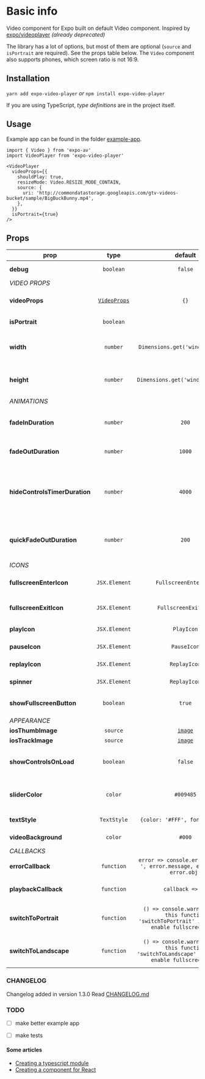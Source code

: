 # Basic info
Video component for Expo built on default Video component. Inspired by [expo/videoplayer](https://github.com/expo/videoplayer) _(already deprecated)_ 

The library has a lot of options, but most of them are optional (`source` and `isPortrait` are required). See the props table below. The `Video` component also supports phones, which screen ratio is not 16:9.


## Installation
`yarn add expo-video-player` _or_ `npm install expo-video-player`

If you are using TypeScript, _type definitions_ are in the project itself.


## Usage

Example app can be found in the folder [example-app](https://github.com/ihmpavel/expo-video-player/tree/master/example-app).

```
import { Video } from 'expo-av'
import VideoPlayer from 'expo-video-player'

<VideoPlayer
  videoProps={{
    shouldPlay: true,
    resizeMode: Video.RESIZE_MODE_CONTAIN,
    source: {
      uri: 'http://commondatastorage.googleapis.com/gtv-videos-bucket/sample/BigBuckBunny.mp4',
    },
  }}
  isPortrait={true}
/>
```


## Props

prop | type | default | required | description
---- | :-------: | :-------: | :-------: | -----------
**debug** | `boolean` | `false` | :x: | Write internal logs to console
_VIDEO PROPS_ |
**videoProps** | [`VideoProps`](https://docs.expo.io/versions/latest/sdk/video/#props) | `{}` | :heavy_check_mark: | [Video props](https://docs.expo.io/versions/latest/sdk/video/#props) to Expo component (at least source is required)
**isPortrait** | `boolean` |  | :heavy_check_mark: | Specify orientation of the video
**width** | `number` | `Dimensions.get('window').width` | :x: | Specify width of the video (automatically set height based on screen ratio)
**height** | `number` | `Dimensions.get('window').height` | :x: | Specify height (automatically set width based on screen ratio)
_ANIMATIONS_ |
**fadeInDuration** | `number` | `200` | :x: | How long should the fadeIn animation for the controls run? (in milliseconds)
**fadeOutDuration** | `number` | `1000` | :x: | How long should the fadeOut animation run? (in milliseconds)
**hideControlsTimerDuration** | `number` | `4000` | :x: | If the user has not interacted with the controls, how long should the controls stay visible? (in milliseconds) Default value is 4000.
**quickFadeOutDuration** | `number` | `200` | :x: | How long should the fadeOut animation run when the screen is tapped when the controls are visible?
_ICONS_ |
**fullscreenEnterIcon** | `JSX.Element` | `FullscreenEnterIcon` | :x: | Default icon for entering fullscreen video
**fullscreenExitIcon** | `JSX.Element` | `FullscreenExitIcon` | :x: | Default icon for exiting fullscreen video
**playIcon** | `JSX.Element` | `PlayIcon` | :x: | Default icon for playing the video
**pauseIcon** | `JSX.Element` | `PauseIcon` | :x: | Default icon for pausing the video
**replayIcon** | `JSX.Element` | `ReplayIcon` | :x: | Default icon for replaying the video
**spinner** | `JSX.Element` | `ReplayIcon` | :x: | Default icon for pausing the video
**showFullscreenButton** | `boolean` | `true` | :x: | Boolean indicating whether fullscreen icon should be visible
_APPEARANCE_ |
**iosThumbImage** | `source` | [`image`](https://github.com/ihmpavel/expo-video-player/tree/master/lib/assets/thumb.png) | :x: | iOS [thumbImage](https://facebook.github.io/react-native/docs/slider#thumbimage)
**iosTrackImage** | `source` | [`image`](https://github.com/ihmpavel/expo-video-player/tree/master/lib/assets/track.png) | :x: | iOS [trackImage](https://facebook.github.io/react-native/docs/slider#trackimage)
**showControlsOnLoad** | `boolean` | `false` | :x: | Boolean indicating whether controls should be visible on load
**sliderColor** | `color` | `#009485` | :x: | Color for ANDROID [thumbTintColor](https://facebook.github.io/react-native/docs/slider#thumbtintcolor) and iOS [minimumTrackImage](https://facebook.github.io/react-native/docs/slider#thumbtintcolor)
**textStyle** | `TextStyle` | `{color: '#FFF', fontSize: 12}` | :x: | Default styling for text (eg. errors)
**videoBackground** | `color` | `#000` | :x: | Default background around video
_CALLBACKS_ |
**errorCallback** | `function` | `error => console.error('Error: ', error.message, error.type, error.obj)` | :x: | Function when an error occurs
**playbackCallback** | `function` | `callback => {}` | :x: | Function when playing changes (buffering/seeking/...)
**switchToPortrait** | `function` | `() => console.warn('Pass in this function 'switchToPortrait' in props to enable fullscreening')` | :x: | Pass your function to make something on click (eg. rotate phone)
**switchToLandscape** | `function` | `() => console.warn('Pass in this function 'switchToLandscape' in props to enable fullscreening')` | :x: | Pass your function to make something on click (eg. rotate phone)


### CHANGELOG
Changelog added in version 1.3.0
Read [CHANGELOG.md](https://github.com/ihmpavel/expo-video-player/tree/master/CHANGELOG.md)


### TODO
- [ ] make better example app
- [ ] make tests


#### Some articles 
 - [Creating a typescript module](https://codeburst.io/https-chidume-nnamdi-com-npm-module-in-typescript-12b3b22f0724)
 - [Creating a component for React](https://medium.com/@BrodaNoel/how-to-create-a-react-component-and-publish-it-in-npm-668ad7d363ce)
